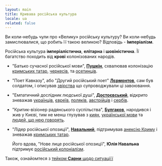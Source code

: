 ```yaml
---
layout: main
title: Кривава російська культура
locale: ua
related: false
---
```


Ви коли-небудь чули про «Велику» російську культуру?
Ви коли-небудь замислювалися, що робить її такою великою?
Відповідь - __Імперіалізм__.

Російська культура __імперіалістична__, __елітарна__ і __шовіністична__.
Її багатство походить від <span class="bloody">__крові__</span> колонізованих народів.

- "Батько сучасної російської мови", [__Пушкін__](/ua/pushkin/), схвалював колонізацію
  [кримських татар](/ua/pushkin/#схвалював-геноцид-кримських-татар-стверджув-що-роззброєння-черкесів-було-єдиним-способом-заспокоїти-їх-після-насильницького-завоювання),
  [черкесів](/ua/pushkin/#сподівався-економічно-вгамувати-черкесів-перекривши-їм-вихід-до-чорного-моря),
  та
  [осетинців](/ua/pushkin/#схвалював-проституцію-серед-бідних-осетинських-жінок).

- "Поет Кавказу", або "Другий російський поет" [__Лєрмонтов__](/ua/lermontov/), сам був солдатом,
  і описував [звірства](/ua/lermontov/#гусари-ігнорують-сльози-та-молитви-та-жорстоко-травмують-жертву-через-збудження)
  що супроводжували ці завоювання.

- "Емпатичний дослідник людської душі", [__Достоєвський__](/ua/dostoevsky/), відкрито зневажав
  [українців](/ua/dostoevsky/#зневажав-українців-за-ліберальність-і-повагу-до-жіночих-прав-стверджував-природність-російського-патріархату),
  [євреїв](/ua/dostoevsky/#використовував-антисемітські-образи-зневажав-євреїв-за-те-що-вони-не-були-християнами),
  [поляків](/ua/dostoevsky/#стверджував-що-поляки-ворожі-та-ультранаціоналістичні),
  [австрійців](/ua/dostoevsky/#називав-поляків-і-австрійців-шваллю-стверджував-що-вони-не-достойні-російського-співчуття)
  і
  [сербів](/ua/dostoevsky/#вважав-росіян-хорошими-а-колонізовані-нації-поганими-та-шкідливими).

- "Критик-візіонер радянського суспільства", [__Булгаков__](/ua/bulgakov/), народився і жив у Києві, тим не менш глузував з
  [киян](/ua/bulgakov/#вважав-київ-гіршим-за-москву),
  [української мови](/ua/bulgakov/#глузував-з-української-мови-і-не-сприймав-її-серйозно)
  та
  [людей, що нею говорять](/ua/bulgakov/#глузував-з-людей-що-почали-говорити-українською-мовою-натякаючи-що-російські-культура-та-ресурси-є-багатшими).

- "Лідер російської опозиції", [__Навальний__](/ua/navalny/), підтримував
  [анексію Криму](/ua/navalny/#підтримав-анексію-криму-росією)
  і зневажав [кримських татар](/ua/navalny/#згадував-корінних-кримських-татар-як-агітуючу-зацікавлену-сторону).

  Його вдова, "Нове лице російської опозиції", __Юлія Навальна__ підтримує
  [російський колоніалізм](/ua/navalny#юлія-навальна-обіцяє-переслідувати-противників-російського-колоніалізму).

Також, ознайомтеся з [тейком __Сарни__ щодо ситуаціїї](/ua/sarna/)
